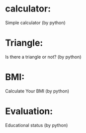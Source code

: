 # calculator:
Simple calculator (by python)
# Triangle:
Is there a triangle or not? (by python)
# BMI:
Calculate Your BMI (by python)
# Evaluation:
Educational status (by python)
